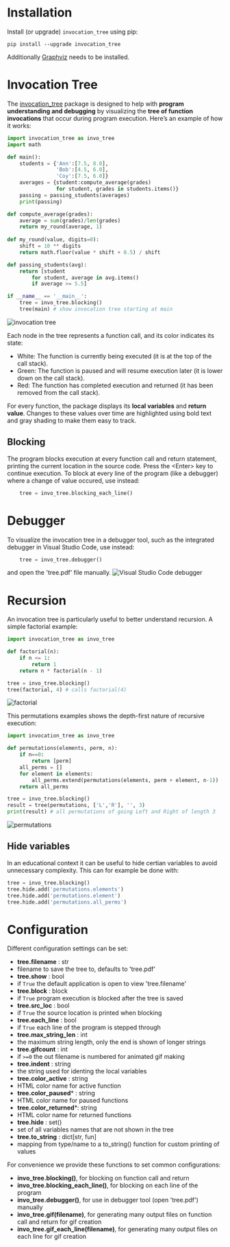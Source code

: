 # Installation #
Install (or upgrade) `invocation_tree` using pip:
```
pip install --upgrade invocation_tree
```
Additionally [Graphviz](https://graphviz.org/download/) needs to be installed.

# Invocation Tree #
The [invocation_tree](https://pypi.org/project/invocation-tree/) package is designed to help with **program understanding and debugging** by visualizing the **tree of function invocations** that occur during program execution. Here’s an example of how it works:

```python
import invocation_tree as invo_tree
import math 

def main():
    students = {'Ann':[7.5, 8.0], 
                'Bob':[4.5, 6.0], 
                'Coy':[7.5, 6.0]}
    averages = {student:compute_average(grades)
                for student, grades in students.items()}
    passing = passing_students(averages)
    print(passing)

def compute_average(grades):
    average = sum(grades)/len(grades)
    return my_round(average, 1)
    
def my_round(value, digits=0):
    shift = 10 ** digits
    return math.floor(value * shift + 0.5) / shift

def passing_students(avg):
    return [student 
        for student, average in avg.items() 
        if average >= 5.5]

if __name__ == '__main__':
    tree = invo_tree.blocking()
    tree(main) # show invocation tree starting at main
```
![invocation tree](https://raw.githubusercontent.com/bterwijn/invocation_tree/main/images/students.gif)

Each node in the tree represents a function call, and its color indicates its state:

 - White: The function is currently being executed (it is at the top of the call stack).
 - Green: The function is paused and will resume execution later (it is lower down on the call stack).
 - Red: The function has completed execution and returned (it has been removed from the call stack).

For every function, the package displays its **local variables** and **return value**. Changes to these values over time are highlighted using bold text and gray shading to make them easy to track.

## Blocking ##
The program blocks execution at every function call and return statement, printing the current location in the source code. Press the &lt;Enter&gt; key to continue execution. To block at every line of the program (like a debugger) where a change of value occured, use instead:

```python
    tree = invo_tree.blocking_each_line()
```

# Debugger #
To visualize the invocation tree in a debugger tool, such as the integrated debugger in Visual Studio Code, use instead:

```python
    tree = invo_tree.debugger()
```

and open the 'tree.pdf' file manually.
![Visual Studio Code debugger](https://raw.githubusercontent.com/bterwijn/invocation_tree/main/images/vscode.png)

# Recursion #
An invocation tree is particularly useful to better understand recursion. A simple factorial example:

```python
import invocation_tree as invo_tree

def factorial(n):
    if n <= 1:
        return 1
    return n * factorial(n - 1)

tree = invo_tree.blocking()
tree(factorial, 4) # calls factorial(4)
```
![factorial](https://raw.githubusercontent.com/bterwijn/invocation_tree/main/images/factorial.gif)

This permutations examples shows the depth-first nature of recursive execution:

```python
import invocation_tree as invo_tree

def permutations(elements, perm, n):
    if n==0:
        return [perm]
    all_perms = []
    for element in elements:
        all_perms.extend(permutations(elements, perm + element, n-1))
    return all_perms

tree = invo_tree.blocking()
result = tree(permutations, ['L','R'], '', 3)
print(result) # all permutations of going Left and Right of length 3
```
![permutations](https://raw.githubusercontent.com/bterwijn/invocation_tree/main/images/permutations.gif)

## Hide variables ##
In an educational context it can be useful to hide certian variables to avoid unnecessary complexity. This can for example be done with:

```python
tree = invo_tree.blocking()
tree.hide.add('permutations.elements')
tree.hide.add('permutations.element')
tree.hide.add('permutations.all_perms')
```

# Configuration #
Different configuration settings can be set:

- **tree.filename** : str  
 - filename to save the tree to, defaults to 'tree.pdf'
- **tree.show** : bool
 - if `True` the default application is open to view 'tree.filename'
- **tree.block** :  block
 - if `True` program execution is blocked after the tree is saved
- **tree.src_loc** : bool
 - if `True` the source location is printed when blocking
- **tree.each_line** : bool
 - if `True` each line of the program is stepped through
- **tree.max_string_len** : int
 - the maximum string length, only the end is shown of longer strings 
- **tree.gifcount** : int
 - if `>=0` the out filename is numbered for animated gif making
- **tree.indent** : string
 - the string used for identing the local variables
- **tree.color_active** : string
 - HTML color name for active function 
- **tree.color_paused*** : string
 - HTML color name for paused functions
- **tree.color_returned***: string
 - HTML color name for returned functions
- **tree.hide** : set()
 - set of all variables names that are not shown in the tree
- **tree.to_string** : dict[str, fun]
 - mapping from type/name to a to_string() function for custom printing of values

For convenience we provide these functions to set common configurations:

- **invo_tree.blocking()**, for blocking on function call and return
- **invo_tree.blocking_each_line()**, for blocking on each line of the program
- **invo_tree.debugger()**, for use in debugger tool (open 'tree.pdf') manually
- **invo_tree.gif(filename)**, for generating many output files on function call and return for gif creation
- **invo_tree.gif_each_line(filename)**, for generating many output files on each line for gif creation
